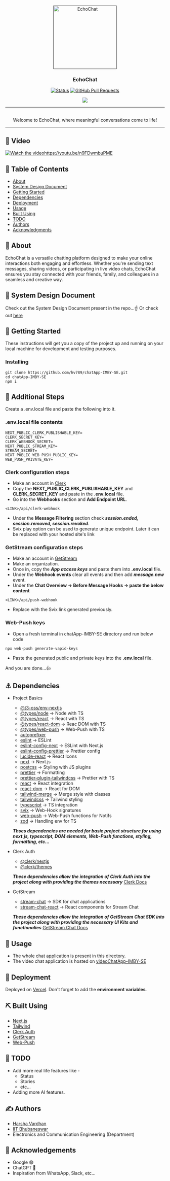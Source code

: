 <p align="center">
  <a href="" rel="noopener">
 <img width=200px height=200px src="https://i.imgur.com/CV3hSbj.png" alt="EchoChat"></a>
</p>

<h3 align="center">EchoChat</h3>

<div align="center">

  [![Status](https://img.shields.io/badge/status-active-success.svg)]()
  [![GitHub Pull Requests](https://img.shields.io/github/issues-pr/kylelobo/The-Documentation-Compendium.svg)](https://github.com/kylelobo/The-Documentation-Compendium/pulls)

</div>

<!--tech stack icons-->
<p align="center">
  <a href="https://skillicons.dev">
    <img src="https://skillicons.dev/icons?i=nextjs,typescript,js,tailwind,git,postman,vscode,vercel&perline=14" />
  </a>
</p>

---

<p align="center">
    <br> 
  Welcome to EchoChat, where meaningful conversations come to life!
</p>


---

## 🎥 Video
[![Watch the video](https://img.youtube.com/vi/n9FDwmbuPME/maxresdefault.jpg)](https://youtu.be/n9FDwmbuPME)https://youtu.be/n9FDwmbuPME

## 📝 Table of Contents
- [About](#about)
- [System Design Document](#system_design_document)
- [Getting Started](#getting_started)
- [Dependencies](#dependencies)
- [Deployment](#deployment)
- [Usage](#usage)
- [Built Using](#built_using)
- [TODO](#todo)
- [Authors](#authors)
- [Acknowledgments](#acknowledgement)

## 🧐 About <a name = "about"></a>
EchoChat is a versatile chatting platform designed to make your online interactions both engaging and effortless. Whether you're sending text messages, sharing videos, or participating in live video chats, EchoChat ensures you stay connected with your friends, family, and colleagues in a seamless and creative way.

## 📄 System Design Document <a name = "system_design_document"></a>
Check out the System Design Document present in the repo...☝️
Or check out [here](https://docs.google.com/document/d/10dEFTbALtCkre_24ai60bi_95VST1Sta9dSchb7Bl5w/edit?usp=sharing)

## 🏁 Getting Started <a name = "getting_started"></a>
These instructions will get you a copy of the project up and running on your local machine for development and testing purposes.
### Installing

```
git clone https://github.com/hv789/chatApp-IMBY-SE.git
cd chatApp-IMBY-SE
npm i
```

## 🔧 Additional Steps
Create a .env.local file and paste the following into it.

### .env.local file contents

```
NEXT_PUBLIC_CLERK_PUBLISHABLE_KEY=
CLERK_SECRET_KEY=
CLERK_WEBHOOK_SECRET=
NEXT_PUBLIC_STREAM_KEY=
STREAM_SECRET=
NEXT_PUBLIC_WEB_PUSH_PUBLIC_KEY=
WEB_PUSH_PRIVATE_KEY=
```

### Clerk configuration steps
- Make an account in [Clerk](https://clerk.com/)
- Copy the **NEXT_PUBLIC_CLERK_PUBLISHABLE_KEY** and **CLERK_SECRET_KEY** and paste 
  in the **.env.local** file.
- Go into the **Webhooks** section and **Add Endpoint URL**.
```
<LINK>/api/clerk-webhook
```
- Under the **Message Filtering** section check ***session.ended, session.removed, session.revoked***.
- Svix play option can be used to generate unique endpoint. Later it can be replaced
  with your hosted site's link

### GetStream configuration steps
- Make an account in [GetStream](https://getstream.io/)
- Make an organization.
- Once in, copy the ***App access keys*** and paste them into **.env.local** file.
- Under the **Webhook events** clear all events and then add ***message.new*** event.
- Under the **Chat Overview -> Before Message Hooks -> paste the below content**
```
<LINK>/api/push-webhook
```
- Replace ***<LINK>*** with the Svix link generated previously.

### Web-Push keys
- Open a fresh terminal in chatApp-IMBY-SE directory and run below code
```
npx web-push generate-vapid-keys
```
- Paste the generated public and private keys into the **.env.local** file.

And you are done...👍

## ⚓ Dependencies <a name="dependencies"></a>

- Project Basics
  - [@t3-oss/env-nextjs](https://www.npmjs.com/package/@t3-oss/env-nextjs)
  - [@types/node](https://www.npmjs.com/package/@types/node) -> Node with TS
  - [@types/react](https://www.npmjs.com/package/@types/react) -> React with TS
  - [@types/react-dom](https://www.npmjs.com/package/@types/react-dom) -> Reac DOM with TS
  - [@types/web-push](https://www.npmjs.com/package/@types/web-push) -> Web-Push with TS
  - [autoprefixer](https://www.npmjs.com/package/autoprefixer)
  - [eslint](https://www.npmjs.com/package/eslint) -> ESLint
  - [eslint-config-next](https://www.npmjs.com/package/eslint-config-next) -> ESLint with Next.js
  - [eslint-config-prettier](https://www.npmjs.com/package/eslint-config-prettier) -> Prettier config
  - [lucide-react](https://www.npmjs.com/package/lucide-react) -> React Icons
  - [next](https://www.npmjs.com/package/next) -> Next.js
  - [postcss](https://www.npmjs.com/package/postcss) -> Styling with JS plugins
  - [prettier](https://www.npmjs.com/package/prettier) -> Formatting
  - [prettier-plugin-tailwindcss](https://www.npmjs.com/package/prettier-plugin-tailwindcss) -> Prettier with TS
  - [react](https://www.npmjs.com/package/react) -> React integration
  - [react-dom](https://www.npmjs.com/package/react-dom) -> React for DOM
  - [tailwind-merge](https://www.npmjs.com/package/tailwind-merge) -> Merge style with classes
  - [tailwindcss](https://www.npmjs.com/package/tailwindcss) -> Tailwind styling
  - [typescript](https://www.npmjs.com/package/typescript) -> TS integration
  - [svix](https://www.npmjs.com/package/svix) -> Web-Hook signatures
  - [web-push](https://www.npmjs.com/package/web-push) -> Web-Push functions for Notifs
  - [zod](https://www.npmjs.com/package/zod) -> Handling env for TS
    
  ***Thses dependencies are needed for basic project structure for using next.js, typescript, DOM elements, Web-Push functions, styling, formatting, etc...***

- Clerk Auth
  - [@clerk/nextjs](https://www.npmjs.com/package/@clerk/nextjs)
  - [@clerk/themes](https://www.npmjs.com/package/@clerk/themes)
    
  ***These dependencies allow the integration of Clerk Auth into the project along with providing the themes necessary***
  [Clerk Docs](https://clerk.com/docs)
  
- GetStream
  - [stream-chat](https://www.npmjs.com/package/stream-chat) -> SDK for chat applications
  - [stream-chat-react](https://www.npmjs.com/package/stream-chat-react) -> React components for Stream Chat

  ***These dependencies allow the integration of GetStream Chat SDK into the project along with providing the necessary UI Kits and functionalies***
  [GetStream Chat Docs](https://getstream.io/chat/docs/)

## 🎈 Usage <a name="usage"></a>
- The whole chat application is present in this directory.
- The video chat application is hosted on [videoChatApp-IMBY-SE](https://github.com/hv789/videoChatApp-IMBY-SE)

## 🚀 Deployment <a name = "deployment"></a>
Deployed on [Vercel](https://vercel.com/).
Don't forget to add the **environment variables**.

## ⛏️ Built Using <a name = "built_using"></a>
- [Next.js](https://nextjs.org/)
- [Tailwind](https://tailwindcss.com/)
- [Clerk Auth](https://clerk.com/)
- [GetStream](https://getstream.io/)
- [Web-Push](https://developer.mozilla.org/en-US/docs/Web/API/Push_API)

## 📝 TODO <a name = "todo"></a>
- Add more real life features like -
  - Status
  - Stories
  - etc...
- Adding more AI features. 

## ✍️ Authors <a name = "authors"></a>
- [Harsha Vardhan](https://hv789.vercel.app/)
- [IIT Bhubaneswar](https://www.iitbbs.ac.in/)
- Electronics and Communication Engineering (Department)

## 🎉 Acknowledgements <a name = "acknowledgement"></a>
- Google 😄
- ChatGPT 🤖
- Inspiration from WhatsApp, Slack, etc...
